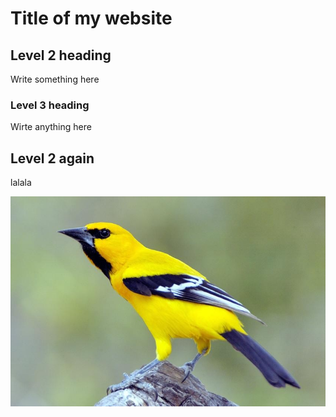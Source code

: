 # Title of my website

## Level 2 heading
Write something here

### Level 3 heading
Wirte anything here

## Level 2 again
lalala

![](images/bird.jpeg)
